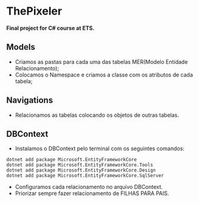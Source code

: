 # ThePixeler
**Final project for C# course at ETS.**

## Models  
* Criamos as pastas para cada uma das tabelas MER(Modelo Entidade Relacionamento);
* Colocamos o Namespace e criamos a classe com os atributos de cada tabela;

## Navigations
* Relacionamos as tabelas colocando os objetos de outras tabelas.

## DBContext
* Instalamos o DBContext pelo terminal com os seguintes comandos:
```
dotnet add package Microsoft.EntityFrameworkCore
dotnet add package Microsoft.EntityFrameworkCore.Tools
dotnet add package Microsoft.EntityFrameworkCore.Design
dotnet add package Microsoft.EntityFrameworkCore.SqlServer
```
* Configuramos cada relacionamento no arquivo DBContext.
* Priorizar sempre fazer relacionamento de FILHAS PARA PAIS.